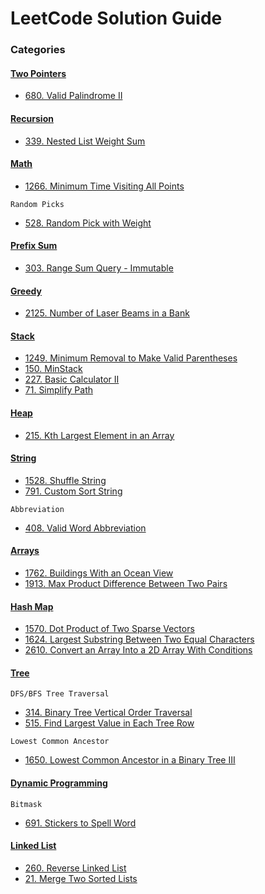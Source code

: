 # LeetCode Solution Guide

### Categories

#### [Two Pointers](https://github.com/bbrianxiao/Leetcode/tree/main/Two%20Pointer)
- [680. Valid Palindrome II](https://github.com/bbrianxiao/Leetcode/blob/main/Two%20Pointer/680.%20Valid%20Palindrome%20II/solution.cpp)

#### [Recursion](https://github.com/bbrianxiao/Leetcode/tree/main/Recursion)
- [339. Nested List Weight Sum](https://github.com/bbrianxiao/Leetcode/tree/main/Recursion/339.%20Nested%20List%20Weight%20Sum)

#### [Math](https://github.com/bbrianxiao/Leetcode/tree/main/Math)
- [1266. Minimum Time Visiting All Points](https://github.com/bbrianxiao/Leetcode/tree/main/Math/1266.%20Minimum%20Time%20Visiting%20All%20Points)  

``Random Picks``
- [528. Random Pick with Weight](https://github.com/bbrianxiao/Leetcode/tree/main/Math/528.%20Random%20Pick%20With%20Weight)

#### [Prefix Sum](https://github.com/bbrianxiao/Leetcode/tree/main/Prefix%20Sum)
- [303. Range Sum Query - Immutable](https://github.com/bbrianxiao/Leetcode/tree/main/Prefix%20Sum/303.%20Range%20Sum%20Query%20-%20Immutable)

#### [Greedy](https://github.com/bbrianxiao/Leetcode/tree/main/Greedy)
- [2125. Number of Laser Beams in a Bank](https://github.com/bbrianxiao/Leetcode/tree/main/Greedy/2125.%20number%20of%20laser%20beams%20in%20a%20bank)

#### [Stack](https://github.com/bbrianxiao/Leetcode/tree/main/Stack)
- [1249. Minimum Removal to Make Valid Parentheses](https://github.com/bbrianxiao/Leetcode/tree/main/Stack/1249.%20Minimum%20Remove%20to%20Make%20Valid%20Parentheses)
- [150. MinStack](https://github.com/bbrianxiao/Leetcode/tree/main/Stack/150.%20Min%20Stack)
- [227. Basic Calculator II](https://github.com/bbrianxiao/Leetcode/tree/main/Stack/227.%20Basic%20Calculator%20II)
- [71. Simplify Path](https://github.com/bbrianxiao/Leetcode/tree/main/Stack/71.%20Simplify%20Path)

#### [Heap](https://github.com/bbrianxiao/Leetcode/tree/main/Heap)
- [215. Kth Largest Element in an Array](https://github.com/bbrianxiao/Leetcode/tree/main/Heap/215.%20Kth%20Largest%20Element%20in%20an%20Array)

#### [String](https://github.com/bbrianxiao/Leetcode/tree/main/String)
- [1528. Shuffle String](https://github.com/bbrianxiao/Leetcode/tree/main/String/1528.%20Shuffle%20String)
- [791. Custom Sort String](https://github.com/bbrianxiao/Leetcode/tree/main/String/791.%20Custom%20Sort%20String)

``Abbreviation``
- [408. Valid Word Abbreviation](https://github.com/bbrianxiao/Leetcode/tree/main/String/408.%20Valid%20Word%20Abbreviation)



#### [Arrays](https://github.com/bbrianxiao/Leetcode/tree/main/Arrays)
- [1762. Buildings With an Ocean View](https://github.com/bbrianxiao/Leetcode/tree/main/Arrays/1762.%20Buildings%20With%20an%20Ocean%20View)
- [1913. Max Product Difference Between Two Pairs](https://github.com/bbrianxiao/Leetcode/tree/main/Arrays/1913.%20Maximum%20Product%20Difference%20Between%20Two%20Pairs)


#### [Hash Map](https://github.com/bbrianxiao/Leetcode/tree/main/Hash%20Map)
- [1570. Dot Product of Two Sparse Vectors](https://github.com/bbrianxiao/Leetcode/tree/main/Hash%20Map/1570.%20Dot%20Product%20of%20Two%20Sparse%20Vectors)
- [1624. Largest Substring Between Two Equal Characters](https://github.com/bbrianxiao/Leetcode/tree/main/Hash%20Map/1624.%20Largest%20Substring%20Between%20Two%20Equal%20Characters)
- [2610. Convert an Array Into a 2D Array With Conditions](https://github.com/bbrianxiao/Leetcode/tree/main/Hash%20Map/2610.%20Convert%20an%20Array%20Into%20a%202D%20Array%20With%20Conditions)

#### [Tree](https://github.com/bbrianxiao/Leetcode/tree/main/Tree)  

``DFS/BFS Tree Traversal``
- [314. Binary Tree Vertical Order Traversal](https://github.com/bbrianxiao/Leetcode/tree/main/Tree/314.%20Binary%20Tree%20Vertical%20Order%20Traversal)
- [515. Find Largest Value in Each Tree Row](https://github.com/bbrianxiao/Leetcode/tree/main/Tree/515.%20Find%20Largest%20Value%20in%20Each%20Tree%20Row)  

``Lowest Common Ancestor``
- [1650. Lowest Common Ancestor in a Binary Tree III](https://github.com/bbrianxiao/Leetcode/tree/main/Tree/1650.%20Lowest%20Common%20Ancestor%20of%20a%20Binary%20Tree%20III)


#### [Dynamic Programming](https://github.com/bbrianxiao/Leetcode/tree/main/Dynamic%20Programming) 

``Bitmask``
- [691. Stickers to Spell Word](https://github.com/bbrianxiao/Leetcode/tree/main/Dynamic%20Programming/691.%20Stickers%20to%20Spell%20Word%20)

#### [Linked List](https://github.com/bbrianxiao/Leetcode/tree/main/Linked%20List) 
- [260. Reverse Linked List](https://github.com/bbrianxiao/Leetcode/tree/main/Linked%20List/206.%20Reverse%20Linked%20LIst)
- [21. Merge Two Sorted Lists](https://github.com/bbrianxiao/Leetcode/tree/main/Linked%20List/21.%20Merge%20Two%20Sorted%20Lists)



